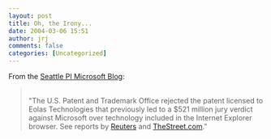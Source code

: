 ```yaml
---
layout: post
title: Oh, the Irony...
date: 2004-03-06 15:51
author: jrj
comments: false
categories: [Uncategorized]
---
```

From the <a href="http://blog.seattlepi.nwsource.com/microsoft/archives/001787.html" target="_blank">Seattle PI Microsoft Blog</a>:
<br /><blockquote>
<br />"The U.S. Patent and Trademark Office rejected the patent licensed to Eolas Technologies that previously led to a $521 million jury verdict against Microsoft over technology included in the Internet Explorer browser. See reports by <a href="http://news.com.com/2100-1023-5171073.html" target="_blank">Reuters</a> and <a href="http://www.thestreet.com/_tscs/tech/billsnyder/10147367.html" target="_blank">TheStreet.com</a>."</blockquote>
